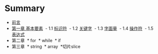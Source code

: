 # Summary
* [前言](README.md)
* [第一章 基本要素](chapter1/1.0.md)
  - 1.1 [标识符](chapter1/1.1.md)
  - 1.2 [关键字](chapter1/1.2.md)
  - 1.3 [字面量](chapter1/1.3.md)
  - 1.4 [操作符](chapter1/1.4.md)
  - 1.5 [表达式](chapter1/1.5.md)
* 第二章
  * for
  * while
  * if
* 第三章
  * string
  * array
  *切片slice

